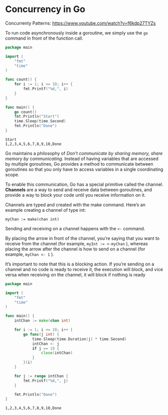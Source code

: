 # Concurrency in Go
Concurrenty Patterns: https://www.youtube.com/watch?v=f6kdp27TYZs

To run code asynchronously inside a goroutine, we simply use the `go` command in front of the function call.

```go
package main

import (
	"fmt"
	"time"
)

func count() {
	for i := 1; i <= 10; i++ {
		fmt.Printf("%d,", i)
	}
}

func main() {
	go count()
	fmt.Println("Start")
	time.Sleep(time.Second)
	fmt.Println("Done")
}
```

```
Start
1,2,3,4,5,6,7,8,9,10,Done
```

Go maintains a philosophy of *Don’t communicate by sharing memory, share memory by communicating.* Instead of having variables that are accessed by multiple goroutines, Go provides a method to communicate between goroutines so that you only have to access variables in a single coordinating scope.

To enable this communication, Go has a special primitive called the channel. **Channels** are a way to send and receive data between goroutines, and provide a way to block your code until you receive information on it.

Channels are typed and created with the make command. Here’s an example creating a channel of type int: 
```
myChan := make(chan int)
```

Sending and receiving on a channel happens with the `<-` command. 

By placing the arrow in front of the channel, you’re saying that you want to receive from the channel (for example, `myInt := <-myChan` ), whereas placing the arrow after the channel is how to send on a channel (for example, `myChan <- 1` ). 

It’s important to note that this is a blocking action. If you’re sending on a channel and no code is ready to receive it, the execution will block, and vice versa when receiving on the channel, it will block if nothing is ready

```go
package main

import (
	"fmt"
	"time"
)

func main() {
	intChan := make(chan int)

	for i := 1; i <= 10; i++ {
		go func(j int) {
			time.Sleep(time.Duration(j) * time.Second)
			intChan <- j
			if j == 10 {
				close(intChan)
			}
		}(i)
	}

	for j := range intChan {
		fmt.Printf("%d,", j)
	}

	fmt.Println("Done")
}
```

```
1,2,3,4,5,6,7,8,9,10,Done
```
